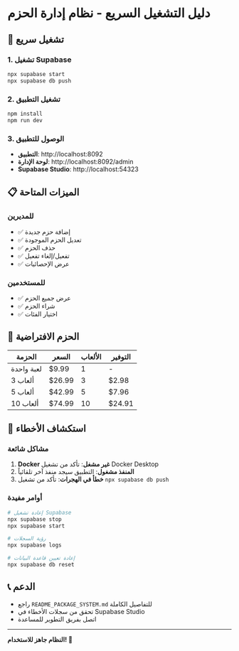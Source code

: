 # دليل التشغيل السريع - نظام إدارة الحزم

## 🚀 تشغيل سريع

### 1. تشغيل Supabase
```bash
npx supabase start
npx supabase db push
```

### 2. تشغيل التطبيق
```bash
npm install
npm run dev
```

### 3. الوصول للتطبيق
- **التطبيق**: http://localhost:8092
- **لوحة الإدارة**: http://localhost:8092/admin
- **Supabase Studio**: http://localhost:54323

## 📋 الميزات المتاحة

### للمديرين
- ✅ إضافة حزم جديدة
- ✅ تعديل الحزم الموجودة
- ✅ حذف الحزم
- ✅ تفعيل/إلغاء تفعيل
- ✅ عرض الإحصائيات

### للمستخدمين
- ✅ عرض جميع الحزم
- ✅ شراء الحزم
- ✅ اختيار الفئات

## 🎯 الحزم الافتراضية

| الحزمة | السعر | الألعاب | التوفير |
|--------|-------|---------|---------|
| لعبة واحدة | $9.99 | 1 | - |
| 3 ألعاب | $26.99 | 3 | $2.98 |
| 5 ألعاب | $42.99 | 5 | $7.96 |
| 10 ألعاب | $74.99 | 10 | $24.91 |

## 🔧 استكشاف الأخطاء

### مشاكل شائعة
1. **Docker غير مشغل**: تأكد من تشغيل Docker Desktop
2. **المنفذ مشغول**: التطبيق سيجد منفذ آخر تلقائياً
3. **خطأ في الهجرات**: تأكد من تشغيل `npx supabase db push`

### أوامر مفيدة
```bash
# إعادة تشغيل Supabase
npx supabase stop
npx supabase start

# رؤية السجلات
npx supabase logs

# إعادة تعيين قاعدة البيانات
npx supabase db reset
```

## 📞 الدعم

- راجع `README_PACKAGE_SYSTEM.md` للتفاصيل الكاملة
- تحقق من سجلات الأخطاء في Supabase Studio
- اتصل بفريق التطوير للمساعدة

---

**النظام جاهز للاستخدام! 🎉**

